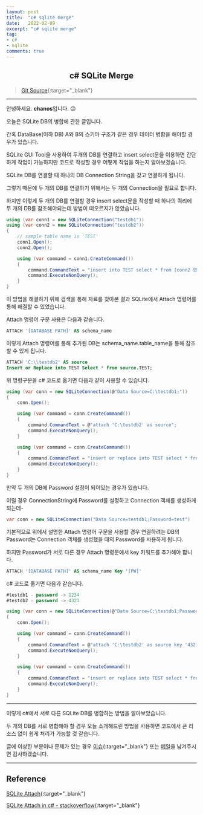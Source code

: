 ```yaml
---
layout: post
title:  "c# sqlite merge"
date:   2022-02-09
excerpt: "c# sqlite merge"
tag: 
- c#
- sqlite
comments: true
---
```


## <center>c# SQLite Merge</center> 

>[Git Source](https://github.com/chanos-dev/blogcode/tree/master/22-0208){:target="_blank"}

---

안녕하세요. <b>chanos</b>입니다. 😉

오늘은 SQLite DB의 병합에 관한 글입니다.

간혹 DataBase(이하 DB) A와 B의 스키마 구조가 같은 경우 데이터 병합을 해야할 경우가 있습니다.

SQLite GUI Tool을 사용하여 두개의 DB를 연결하고 insert select문을 이용하면 간단하게 작업이 가능하지만 코드로 작성할 경우 어떻게 작업을 하는지 알아보겠습니다.

SQLite DB를 연결할 때 하나의 DB Connection String을 갖고 연결하게 됩니다.

그렇기 때문에 두 개의 DB를 연결하기 위해서는 두 개의 Connection을 필요로 합니다.

하지만 이렇게 두 개의 DB를 연결할 경우 insert select문을 작성할 때 하나의 쿼리에 두 개의 DB를 참조해야되는데 방법이 떠오르지가 않았습니다.

```c#
using (var conn1 = new SQLiteConnection("testdb1"))
using (var conn2 = new SQLiteConnection("testdb2"))
{
    // sample table name is 'TEST'
    conn1.Open();
    conn2.Open();

    using (var command = conn1.CreateCommand())
    {
        command.CommandText = "insert into TEST select * from [conn2 연결을 어떻게???]";
        command.ExecuteNonQuery();
    } 
} 
```

이 방법을 해결하기 위해 검색을 통해 자료를 찾아본 결과 SQLite에서 Attach 명령어를 통해 해결할 수 있었습니다.

Attach 명령어 구문 사용은 다음과 같습니다.

```sql
ATTACH '[DATABASE PATH]' AS schema_name
```

이렇게 Attach 명령어를 통해 추가된 DB는 schema_name.table_name을 통해 참조할 수 있게 됩니다.

```sql
ATTACH 'C:\\testdb2' AS source
Insert or Replace into TEST Select * from source.TEST;
```

위 명령구문을 c# 코드로 옮기면 다음과 같이 사용할 수 있습니다.

```c#
using (var conn = new SQLiteConnection(@"Data Source=C:\testdb1;"))
{
    conn.Open();

    using (var command = conn.CreateCommand())
    {
        command.CommandText = @"attach 'C:\testdb2' as source";
        command.ExecuteNonQuery();
    }

    using (var command = conn.CreateCommand())
    {
        command.CommandText = "insert or replace into TEST select * from source.TEST";
        command.ExecuteNonQuery();
    } 
}
```

만약 두 개의 DB에 Password 설정이 되어있는 경우가 있습니다.

이럴 경우 ConnectionString에 Password를 설정하고 Connection 객체를 생성하게 되는데-
```c#
var conn = new SQLiteConnection("Data Source=testdb1;Password=test")
```

기본적으로 위에서 설명한 Attach 명령어 구문을 사용할 경우 연결하려는 DB의 Password는 Connection 객체를 생성했을 때의 Password를 사용하게 됩니다.

하지만 Password가 서로 다른 경우 Attach 명령문에서 key 키워드를 추가해야 합니다.

```sql
ATTACH '[DATABASE PATH]' AS schema_name Key '[PW]'
```

c# 코드로 옮기면 다음과 같습니다.

```sql
#testdb1 - password -> 1234
#testdb2 - password -> 4321
```
```c#
using (var conn = new SQLiteConnection(@"Data Source=C:\testdb1;Password=1234")
{
    conn.Open();

    using (var command = conn.CreateCommand())
    {
        command.CommandText = @"attach 'C:\testdb2' as source key '4321'";
        command.ExecuteNonQuery();
    }

    using (var command = conn.CreateCommand())
    {
        command.CommandText = "insert or replace into TEST select * from source.TEST";
        command.ExecuteNonQuery();
    } 
}
```


---
이렇게 c#에서 서로 다른 SQLite DB를 병합하는 방법을 알아보았습니다.

두 개의 DB를 서로 병합해야 할 경우 오늘 소개해드린 방법을 사용하면 코드에서 큰 리소스 없이 쉽게 처리가 가능할 것 같습니다.

글에 이상한 부분이나 문제가 있는 경우 [이슈](https://github.com/chanos-dev/chanos-dev.github.io/issues){:target="_blank"} 또는 <a href="mailto:{{site.email}}">메일</a>을 남겨주시면 감사하겠습니다.

---

## Reference

[SQLite Attach](https://www.sqlite.org/lang_attach.html){:target="_blank"}

[SQLite Attach in c# - stackoverflow](https://stackoverflow.com/questions/4544083/merging-two-sqlite-database-files-c-net){:target="_blank"}
